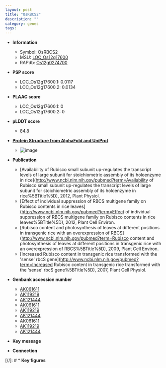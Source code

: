```yaml
---
layout: post
title: "OsRBCS2"
description: ""
category: genes
tags: 
---
```


* **Information**  
    + Symbol: OsRBCS2  
    + MSU: [LOC_Os12g17600](http://rice.plantbiology.msu.edu/cgi-bin/ORF_infopage.cgi?orf=LOC_Os12g17600)  
    + RAPdb: [Os12g0274700](http://rapdb.dna.affrc.go.jp/viewer/gbrowse_details/irgsp1?name=Os12g0274700)  

* **PSP score**  
    + LOC_Os12g17600.1: 0.0117 
    + LOC_Os12g17600.2: 0.0134 

* **PLAAC score**  
    + LOC_Os12g17600.1: 0 
    + LOC_Os12g17600.2: 0 

* **pLDDT score**
    + 84.8

* **[Protein Structure from AlphaFold and UniProt](https://www.uniprot.org/uniprotkb/Q0INY7/entry#structure)**
    + ![image](https://ricepsp.github.io/images/Q0/AF-Q0INY7-F1.png)

* **Publication**  
    + [Availability of Rubisco small subunit up-regulates the transcript levels of large subunit for stoichiometric assembly of its holoenzyme in rice](http://www.ncbi.nlm.nih.gov/pubmed?term=Availability of Rubisco small subunit up-regulates the transcript levels of large subunit for stoichiometric assembly of its holoenzyme in rice%5BTitle%5D), 2012, Plant Physiol.
    + [Effect of individual suppression of RBCS multigene family on Rubisco contents in rice leaves](http://www.ncbi.nlm.nih.gov/pubmed?term=Effect of individual suppression of RBCS multigene family on Rubisco contents in rice leaves%5BTitle%5D), 2012, Plant Cell Environ.
    + [Rubisco content and photosynthesis of leaves at different positions in transgenic rice with an overexpression of RBCS](http://www.ncbi.nlm.nih.gov/pubmed?term=Rubisco content and photosynthesis of leaves at different positions in transgenic rice with an overexpression of RBCS%5BTitle%5D), 2009, Plant Cell Environ.
    + [Increased Rubisco content in transgenic rice transformed with the 'sense' rbcS gene](http://www.ncbi.nlm.nih.gov/pubmed?term=Increased Rubisco content in transgenic rice transformed with the 'sense' rbcS gene%5BTitle%5D), 2007, Plant Cell Physiol.

* **Genbank accession number**  
    + [AK061611](http://www.ncbi.nlm.nih.gov/nuccore/AK061611)
    + [AK119219](http://www.ncbi.nlm.nih.gov/nuccore/AK119219)
    + [AK121444](http://www.ncbi.nlm.nih.gov/nuccore/AK121444)
    + [AK061611](http://www.ncbi.nlm.nih.gov/nuccore/AK061611)
    + [AK119219](http://www.ncbi.nlm.nih.gov/nuccore/AK119219)
    + [AK121444](http://www.ncbi.nlm.nih.gov/nuccore/AK121444)
    + [AK061611](http://www.ncbi.nlm.nih.gov/nuccore/AK061611)
    + [AK119219](http://www.ncbi.nlm.nih.gov/nuccore/AK119219)
    + [AK121444](http://www.ncbi.nlm.nih.gov/nuccore/AK121444)

* **Key message**  

* **Connection**  

[//]: # * **Key figures**  


